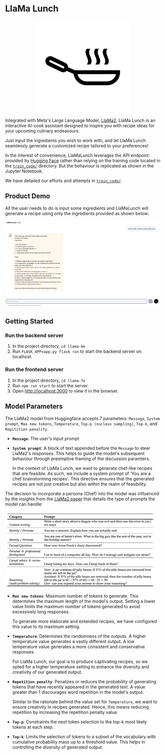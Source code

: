# LlaMa Lunch

<p align="center">
  <img src="llama-fe/src/assets/cook.png" alt="logo" width="300px">
</p>

Integrated with Meta's Large Language Model, [LlaMa2](https://ai.meta.com/llama/), LlaMa Lunch is an interactive AI-cook assistant designed to inspire you with recipe ideas for your upcoming culinary endeavours.

Just input the ingredients you wish to work with, and let LlaMa Lunch seamlessly generate a customized recipe tailored to your preferences!

In the interest of convenience, LlaMaLunch leverages the API endpoint provided by [Hugging Face](https://huggingface.co/spaces/huggingface-projects/llama-2-7b-chat) rather than relying on the training code located in the [`train_code/`](./train_code/) directory. But the behaviour is replicated as shown in the Jupyter Notebook.

We have detailed our efforts and attempts in [`train_code/`](./train_code/).

## Product Demo
All the user needs to do is input some ingredients and LlaMaLunch will generate a recipe using only the ingredients provided as shown below:

![demo](./train_code/in_context_with_llama/demo.png)

## Getting Started

### Run the backend server

1. In the project directory, `cd llama-be`
2. Run `FLASK_APP=app.py flask run` to start the backend server on localhost.

### Run the frontend server

1. In the project directory, `cd llama-fe`
2. Run `npm run start` to start the server.
3. Open [http://localhost:3000](http://localhost:3000) to view it in the browser.

## Model Parameters

The LlaMa2 model from Huggingface accepts 7 parameters: `Message`, `System prompt`, `Max new tokens`, `Temperature`, `Top-p (nucleus sampling)`, `Top-k`, and `Repitition penality`.

- **`Message`**: The user's input prompt

- **`System prompt`**: A block of text appended before the `Message` to steer LlaMa2's responses. This helps to guide the model's subsequent behaviour through preemptive framing of the discussion paramters.

  In the context of LlaMa Lunch, we want to generate chef-like recipes that are feasible. As such, we include a system prompt of 'You are a chef brainstorming recipes'. This directive ensures that the generated recipes are not just creative but also within the realm of feasibility.

The decision to incorporate a persona (Chef) into the model was influenced by the insights from the [LlaMa2 paper](https://arxiv.org/pdf/2307.09288.pdf) that details the type of prompts the model can handle:

  <p align="center">
    <img src="llama-fe/src/assets/llama-prompt.png" alt="llama prompts" width="600px">
  </p>

- **`Max new tokens`**: Maximum number of tokens to generate.
  This determines the maximum length of the model's output. Setting a lower value limits the maximum number of tokens generated to avoid excessively long responses.

  To generate more elaborate and extended recipes, we have configured this value to its maximum setting.

- **`Temperature`**: Determines the randomness of the outputs.
  A higher temperature value generates a vastly different output. A low temperature value generates a more consistent and conservative responses.

  For LlaMa Lunch, our goal is to produce captivating recipes, so we opted for a higher temperature setting to enhance the diversity and creativity of our generated output.

- **`Repetition penalty`**: Penalizes or reduces the probability of generating tokens that have recently appeared in the generated text. A value greater than 1 discourages word repetition in the model's output.

  Similar to the rationale behind the value set for `Temperature`, we want to ensure creativity in recipes generated. Hence, this means reducing repetition by increasing the repetition penalty value.

- **`Top-p`**: Constraints the next token selection to the top-k most likely tokens at each step.

- **`Top-k`**: Limits the selection of tokens to a subset of the vocabulary with cumulative probability mass up to a threshold value. This helps in controlling the diversity of generated output.
